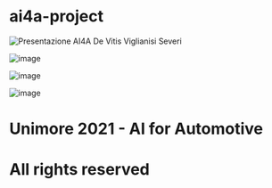 # ai4a-project

![Presentazione AI4A De Vitis  Viglianisi  Severi](https://user-images.githubusercontent.com/62468674/167305450-d5c489c9-0f2c-46fe-93d8-c5838354edb4.gif)

![image](https://user-images.githubusercontent.com/62468674/180646949-10627585-e7ba-4d07-b858-f296077c0f60.png)

![image](https://user-images.githubusercontent.com/62468674/180647009-e7222660-e736-4113-9b49-0bc71ab975d1.png)


![image](https://user-images.githubusercontent.com/62468674/180646969-2a36e8a2-7270-41be-8867-bdb7f3c7f685.png)



# Unimore 2021 - AI for Automotive
# All rights reserved

